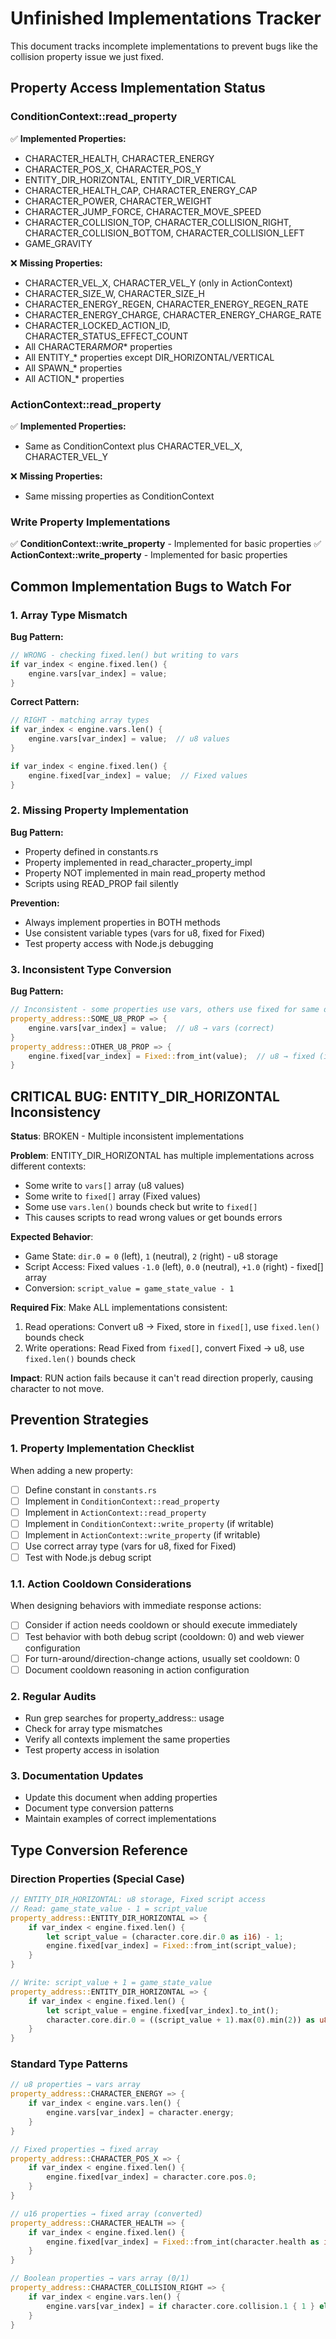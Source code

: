 # Unfinished Implementations Tracker

This document tracks incomplete implementations to prevent bugs like the collision property issue we just fixed.

## Property Access Implementation Status

### ConditionContext::read_property

✅ **Implemented Properties:**

- CHARACTER_HEALTH, CHARACTER_ENERGY
- CHARACTER_POS_X, CHARACTER_POS_Y
- ENTITY_DIR_HORIZONTAL, ENTITY_DIR_VERTICAL
- CHARACTER_HEALTH_CAP, CHARACTER_ENERGY_CAP
- CHARACTER_POWER, CHARACTER_WEIGHT
- CHARACTER_JUMP_FORCE, CHARACTER_MOVE_SPEED
- CHARACTER_COLLISION_TOP, CHARACTER_COLLISION_RIGHT, CHARACTER_COLLISION_BOTTOM, CHARACTER_COLLISION_LEFT
- GAME_GRAVITY

❌ **Missing Properties:**

- CHARACTER_VEL_X, CHARACTER_VEL_Y (only in ActionContext)
- CHARACTER_SIZE_W, CHARACTER_SIZE_H
- CHARACTER_ENERGY_REGEN, CHARACTER_ENERGY_REGEN_RATE
- CHARACTER_ENERGY_CHARGE, CHARACTER_ENERGY_CHARGE_RATE
- CHARACTER_LOCKED_ACTION_ID, CHARACTER_STATUS_EFFECT_COUNT
- All CHARACTER*ARMOR*\* properties
- All ENTITY\_\* properties except DIR_HORIZONTAL/VERTICAL
- All SPAWN\_\* properties
- All ACTION\_\* properties

### ActionContext::read_property

✅ **Implemented Properties:**

- Same as ConditionContext plus CHARACTER_VEL_X, CHARACTER_VEL_Y

❌ **Missing Properties:**

- Same missing properties as ConditionContext

### Write Property Implementations

✅ **ConditionContext::write_property** - Implemented for basic properties
✅ **ActionContext::write_property** - Implemented for basic properties

## Common Implementation Bugs to Watch For

### 1. Array Type Mismatch

**Bug Pattern:**

```rust
// WRONG - checking fixed.len() but writing to vars
if var_index < engine.fixed.len() {
    engine.vars[var_index] = value;
}
```

**Correct Pattern:**

```rust
// RIGHT - matching array types
if var_index < engine.vars.len() {
    engine.vars[var_index] = value;  // u8 values
}

if var_index < engine.fixed.len() {
    engine.fixed[var_index] = value;  // Fixed values
}
```

### 2. Missing Property Implementation

**Bug Pattern:**

- Property defined in constants.rs
- Property implemented in read_character_property_impl
- Property NOT implemented in main read_property method
- Scripts using READ_PROP fail silently

**Prevention:**

- Always implement properties in BOTH methods
- Use consistent variable types (vars for u8, fixed for Fixed)
- Test property access with Node.js debugging

### 3. Inconsistent Type Conversion

**Bug Pattern:**

```rust
// Inconsistent - some properties use vars, others use fixed for same data type
property_address::SOME_U8_PROP => {
    engine.vars[var_index] = value;  // u8 → vars (correct)
}
property_address::OTHER_U8_PROP => {
    engine.fixed[var_index] = Fixed::from_int(value);  // u8 → fixed (inconsistent)
}
```

## CRITICAL BUG: ENTITY_DIR_HORIZONTAL Inconsistency

**Status**: BROKEN - Multiple inconsistent implementations

**Problem**: ENTITY_DIR_HORIZONTAL has multiple implementations across different contexts:

- Some write to `vars[]` array (u8 values)
- Some write to `fixed[]` array (Fixed values)
- Some use `vars.len()` bounds check but write to `fixed[]`
- This causes scripts to read wrong values or get bounds errors

**Expected Behavior**:

- Game State: `dir.0 = 0` (left), `1` (neutral), `2` (right) - u8 storage
- Script Access: Fixed values `-1.0` (left), `0.0` (neutral), `+1.0` (right) - fixed[] array
- Conversion: `script_value = game_state_value - 1`

**Required Fix**: Make ALL implementations consistent:

1. Read operations: Convert u8 → Fixed, store in `fixed[]`, use `fixed.len()` bounds check
2. Write operations: Read Fixed from `fixed[]`, convert Fixed → u8, use `fixed.len()` bounds check

**Impact**: RUN action fails because it can't read direction properly, causing character to not move.

## Prevention Strategies

### 1. Property Implementation Checklist

When adding a new property:

- [ ] Define constant in `constants.rs`
- [ ] Implement in `ConditionContext::read_property`
- [ ] Implement in `ActionContext::read_property`
- [ ] Implement in `ConditionContext::write_property` (if writable)
- [ ] Implement in `ActionContext::write_property` (if writable)
- [ ] Use correct array type (vars for u8, fixed for Fixed)
- [ ] Test with Node.js debug script

### 1.1. Action Cooldown Considerations

When designing behaviors with immediate response actions:

- [ ] Consider if action needs cooldown or should execute immediately
- [ ] Test behavior with both debug script (cooldown: 0) and web viewer configuration
- [ ] For turn-around/direction-change actions, usually set cooldown: 0
- [ ] Document cooldown reasoning in action configuration

### 2. Regular Audits

- Run grep searches for property_address:: usage
- Check for array type mismatches
- Verify all contexts implement the same properties
- Test property access in isolation

### 3. Documentation Updates

- Update this document when adding properties
- Document type conversion patterns
- Maintain examples of correct implementations

## Type Conversion Reference

### Direction Properties (Special Case)

```rust
// ENTITY_DIR_HORIZONTAL: u8 storage, Fixed script access
// Read: game_state_value - 1 = script_value
property_address::ENTITY_DIR_HORIZONTAL => {
    if var_index < engine.fixed.len() {
        let script_value = (character.core.dir.0 as i16) - 1;
        engine.fixed[var_index] = Fixed::from_int(script_value);
    }
}

// Write: script_value + 1 = game_state_value
property_address::ENTITY_DIR_HORIZONTAL => {
    if var_index < engine.fixed.len() {
        let script_value = engine.fixed[var_index].to_int();
        character.core.dir.0 = ((script_value + 1).max(0).min(2)) as u8;
    }
}
```

### Standard Type Patterns

```rust
// u8 properties → vars array
property_address::CHARACTER_ENERGY => {
    if var_index < engine.vars.len() {
        engine.vars[var_index] = character.energy;
    }
}

// Fixed properties → fixed array
property_address::CHARACTER_POS_X => {
    if var_index < engine.fixed.len() {
        engine.fixed[var_index] = character.core.pos.0;
    }
}

// u16 properties → fixed array (converted)
property_address::CHARACTER_HEALTH => {
    if var_index < engine.fixed.len() {
        engine.fixed[var_index] = Fixed::from_int(character.health as i16);
    }
}

// Boolean properties → vars array (0/1)
property_address::CHARACTER_COLLISION_RIGHT => {
    if var_index < engine.vars.len() {
        engine.vars[var_index] = if character.core.collision.1 { 1 } else { 0 };
    }
}
```
